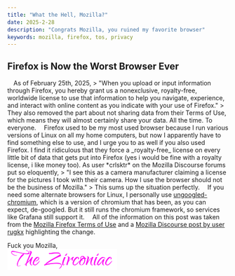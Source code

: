 ```yaml
---
title: "What the Hell, Mozilla?"
date: 2025-2-28
description: "Congrats Mozilla, you ruined my favorite browser"
keywords: mozilla, firefox, tos, privacy
---
```

<h2 id="heading">Firefox is Now the Worst Browser Ever</h2>
&emsp;As of February 25th, 2025, 
> "When you upload or input information through Firefox, you hereby grant us a nonexclusive, royalty-free, worldwide license to use that information to help you navigate, experience, and interact with online content as you indicate with your use of Firefox."
> 
They also removed the part about not sharing data from their Terms of Use, which means they will almost certainly share your data. All the time. To everyone.  
&emsp;Firefox used to be my most used browser because I run various versions of Linux on all my home computers, but now I apparently have to find something else to use, and I urge you to as well if you also used Firefox. I find it ridiculous that they force a _royalty-free_ license on every little bit of data that gets put into Firefox (yes i would be fine with a royalty license, i like money too). As user *crlsktr* on the Mozilla Discourse forums put so eloquently, 
> "I see this as a camera manufacturer claiming a license for the pictures I took with their camera. How I use the browser should not be the business of Mozilla."
> 
This sums up the situation perfectly.  
&emsp;If you need some alternate browsers for Linux, I personally use <a href="https://github.com/ungoogled-software/ungoogled-chromium" target="_blank" rel="noopener noreferrer">ungoogled-chromium</a>, which is a version of chromium that has been, as you can expect, de-googled. But it still runs the chromium framework, so services like Grafana still support it.  
&emsp;All of the information on this post was taken from the <a href="https://www.mozilla.org/en-US/about/legal/terms/firefox/" target="_blank" rel="noopener noreferrer">Mozilla Firefox Terms of Use</a> and a <a href="https://discourse.mozilla.org/t/why-does-mozilla-now-require-a-nonexclusive-royalty-free-worldwide-license-when-entering-information-in-firefox/140700" target="_blank" ref="noopener noreferrer">Mozilla Discourse post by user rugkx</a> highlighting the change.
&nbsp;  
&nbsp;  

Fuck you Mozilla,  
<img src="https://github.com/ZirconiaCubed3v2/ZirconiaCubed3v2.github.io/blob/main/_images/sig.png?raw=true" alt="signature" style="width:250px;"/>
